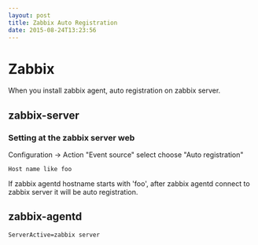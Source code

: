 ```yaml
---
layout: post
title: Zabbix Auto Registration
date: 2015-08-24T13:23:56
---
```

# Zabbix

When you install zabbix agent, auto registration on zabbix server.

## zabbix-server

### Setting at the zabbix server web
Configuration -> Action
"Event source" select choose "Auto registration"

```
Host name like foo
```

If zabbix agentd hostname starts with 'foo', after zabbix agentd connect to
 zabbix server it will be auto registration.

## zabbix-agentd

```
ServerActive=zabbix server
```
